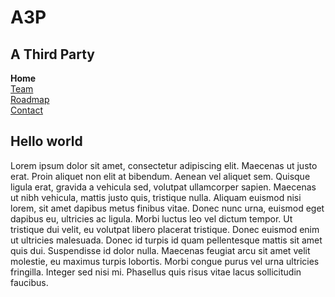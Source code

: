 # A3P
## A Third Party

<div class="outter">
    <div><strong>Home</strong></div>
    <div><a href="https://the-zeitgeist-movement.github.io/A3P/team">Team</a></div>
    <div><a href="https://the-zeitgeist-movement.github.io/A3P/roadmap">Roadmap</a></div>
    <div><a href="https://the-zeitgeist-movement.github.io/A3P/contact">Contact</a></div>
</div>

## Hello world

Lorem ipsum dolor sit amet, consectetur adipiscing elit. Maecenas ut justo erat. Proin aliquet non elit at bibendum. Aenean vel aliquet sem. Quisque ligula erat, gravida a vehicula sed, volutpat ullamcorper sapien. Maecenas ut nibh vehicula, mattis justo quis, tristique nulla. Aliquam euismod nisi lorem, sit amet dapibus metus finibus vitae. Donec nunc urna, euismod eget dapibus eu, ultricies ac ligula. Morbi luctus leo vel dictum tempor. Ut tristique dui velit, eu volutpat libero placerat tristique. Donec euismod enim ut ultricies malesuada. Donec id turpis id quam pellentesque mattis sit amet quis dui. Suspendisse id dolor nulla. Maecenas feugiat arcu sit amet velit molestie, eu maximus turpis lobortis. Morbi congue purus vel urna ultricies fringilla. Integer sed nisi mi. Phasellus quis risus vitae lacus sollicitudin faucibus. 

